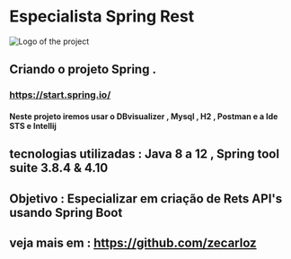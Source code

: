 # Especialista Spring Rest
![Logo of the project](https://encrypted-tbn0.gstatic.com/images?q=tbn:ANd9GcSj_sxUjxvS1BXPRxlPyBPBCOMKPrptNTy7kA&usqp=CAU)

## Criando o projeto Spring .
### https://start.spring.io/

#### Neste projeto iremos usar o DBvisualizer , Mysql , H2 , Postman e a Ide STS  e Intellij 

## tecnologias utilizadas : Java 8 a 12 , Spring tool suite 3.8.4 & 4.10 

## Objetivo : Especializar em criação de Rets API's usando Spring Boot

## veja mais em : https://github.com/zecarloz 
